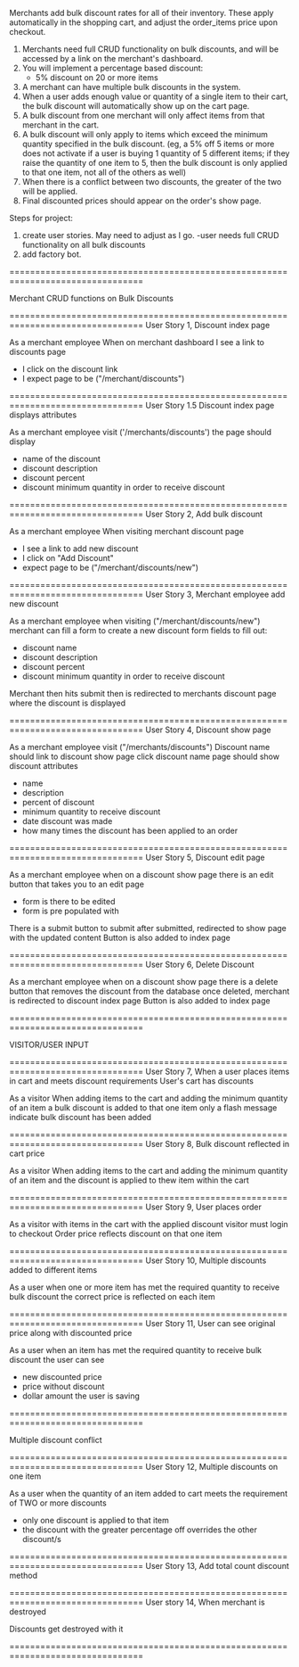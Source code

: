 Merchants add bulk discount rates for all of their inventory. These apply automatically in the shopping cart, and adjust the order_items price upon checkout.

1. Merchants need full CRUD functionality on bulk discounts, and will be accessed by a link on the merchant's dashboard.
1. You will implement a percentage based discount:
   - 5% discount on 20 or more items
1. A merchant can have multiple bulk discounts in the system.
1. When a user adds enough value or quantity of a single item to their cart, the bulk discount will automatically show up on the cart page.
1. A bulk discount from one merchant will only affect items from that merchant in the cart.
1. A bulk discount will only apply to items which exceed the minimum quantity specified in the bulk discount. (eg, a 5% off 5 items or more does not activate if a user is buying 1 quantity of 5 different items; if they raise the quantity of one item to 5, then the bulk discount is only applied to that one item, not all of the others as well)
1. When there is a conflict between two discounts, the greater of the two will be applied.
1. Final discounted prices should appear on the order's show page.


Steps for project:
1. create user stories. May need to adjust as I go.
  -user needs full CRUD functionality on all bulk discounts
1. add factory bot.


================================================================================

Merchant CRUD functions on Bulk Discounts

================================================================================
User Story 1, Discount index page

As a merchant employee
When on merchant dashboard
I see a link to discounts page
- I click on the discount link
- I expect page to be ("/merchant/discounts")


================================================================================
User Story 1.5 Discount index page displays attributes

As a merchant employee
visit ('/merchants/discounts')
the page should display
- name of the discount
- discount description
- discount percent
- discount minimum quantity in order to receive discount


================================================================================
User Story 2, Add bulk discount

As a merchant employee
When visiting merchant discount page
- I see a link to add new discount
- I click on "Add Discount"
- expect page to be ("/merchant/discounts/new")


================================================================================
User Story 3, Merchant employee add new discount

As a merchant employee
when visiting ("/merchant/discounts/new")
merchant can fill a form to create a new discount
form fields to fill out:
- discount name
- discount description
- discount percent
- discount minimum quantity in order to receive discount

Merchant then hits submit
then is redirected to merchants discount page where the discount is displayed


================================================================================
User Story 4, Discount show page

As a merchant employee
visit ("/merchants/discounts")
Discount name should link to discount show page
click discount name
page should show discount attributes
- name
- description
- percent of discount
- minimum quantity to receive discount
- date discount was made
- how many times the discount has been applied to an order


================================================================================
User Story 5, Discount edit page

As a merchant employee
when on a discount show page
there is an edit button that takes you to an edit page
- form is there to be edited
- form is pre populated with

There is a submit button to submit
after submitted, redirected to show page with the updated content
Button is also added to index page


================================================================================
User Story 6, Delete Discount

As a merchant employee
when on a discount show page
there is a delete button that removes the discount from the database
once deleted, merchant is redirected to discount index page
Button is also added to index page


================================================================================

VISITOR/USER INPUT


================================================================================
User Story 7, When a user places items in cart
and meets discount requirements
User's cart has discounts

As a visitor
When adding items to the cart
and adding the minimum quantity of an item
a bulk discount is added to that one item only
a flash message indicate bulk discount has been added


================================================================================
User Story 8, Bulk discount reflected in cart price

As a visitor
When adding items to the cart
and adding the minimum quantity of an item
and the discount is applied to thew item within the cart


================================================================================
User Story 9, User places order

As a visitor
with items in the cart with the applied discount
visitor must login to checkout
Order price reflects discount on that one item


================================================================================
User Story 10, Multiple discounts added to different items

As a user
when one or more item has met the required quantity to receive bulk discount
the correct price is reflected on each item


================================================================================
User Story 11, User can see original price along with discounted price

As a user
when an item has met the required quantity to receive bulk discount
the user can see
- new discounted price
- price without discount
- dollar amount the user is saving


================================================================================

Multiple discount conflict

================================================================================
User Story 12, Multiple discounts on one item

As a user
when the quantity of an item added to cart
meets the requirement of TWO or more discounts
- only one discount is applied to that item
- the discount with the greater percentage off overrides the other discount/s


================================================================================
User Story 13, Add total count discount method


================================================================================
User story 14, When merchant is destroyed

Discounts get destroyed with it


================================================================================
